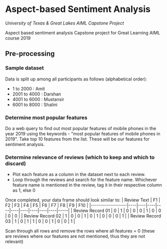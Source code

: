 # Aspect-based Sentiment Analysis
*University of Texas & Great Lakes AIML Capstone Project*

Aspect based sentiment analysis Capstone project for Great Learning AIML course 2019

## Pre-processing
### Sample dataset
Data is split up among all participants as follows (alphabetical order):
- 1 to 2000 : Amit
- 2001 to 4000 : Darshan
- 4001 to 6000 : Mustansir
- 6001 to 8000 : Shalini

### Determine most popular features
Do a web query to find out most popular features of mobile phones in the year 2019 using the keywords - "most popular features of mobile phones in 2019". Take top 10 features from the list. These will be our features for sentiment analysis.

### Determine relevance of reviews (which to keep and which to discard)
- Plot each feature as a column in the dataset next to each review.
- Loop through the reviews and search for the feature name. Whichever feature name is mentioned in the review, tag it in their respective column as 1, else 0

Once completed, your data frame should look similar to:
| Review Text      | F1 | F2 | F3 | F4 | F5 | F6 | F7 | F8 | F9 | F10 |
|------------------|----|----|----|----|----|----|----|----|----|-----|
| Review Record 01 | 0  | 1  | 0  | 0  | 0  | 1  | 0  | 0  | 0  | 0   |
| Review Record 02 | 1  | 0  | 0  | 1  | 0  | 1  | 0  | 0  | 0  | 1   |
| Review Record 03 | 1  | 0  | 1  | 1  | 0  | 0  | 1  | 0  | 0  | 1   |

Scan through all rows and remove the rows where all features = 0 (these are reviews where our features are not mentioned, thus they are not relevant)
